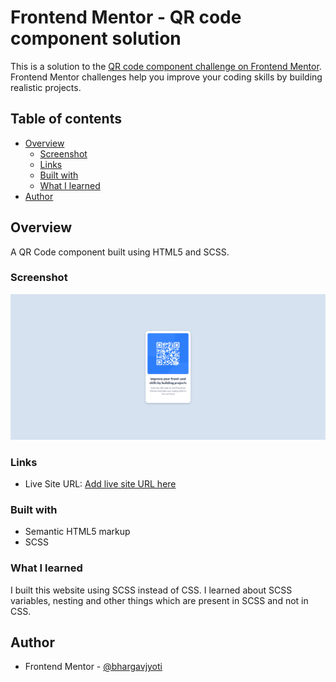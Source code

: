 # Frontend Mentor - QR code component solution

This is a solution to the [QR code component challenge on Frontend Mentor](https://www.frontendmentor.io/challenges/qr-code-component-iux_sIO_H). Frontend Mentor challenges help you improve your coding skills by building realistic projects. 

## Table of contents

- [Overview](#overview)
  - [Screenshot](#screenshot)
  - [Links](#links)
  - [Built with](#built-with)
  - [What I learned](#what-i-learned)
- [Author](#author)

## Overview

A QR Code component built using HTML5 and SCSS.

### Screenshot

![](./screenshot.png)

### Links

- Live Site URL: [Add live site URL here](https://your-live-site-url.com)

### Built with

- Semantic HTML5 markup
- SCSS

### What I learned

I built this website using SCSS instead of CSS. I learned about SCSS variables, nesting and other things which are 
present in SCSS and not in CSS.

## Author

- Frontend Mentor - [@bhargavjyoti](https://www.frontendmentor.io/profile/bhargavjyoti)
